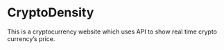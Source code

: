 # CryptoDensity
This is a cryptocurrency website which uses API to show real time crypto currency’s price. 
